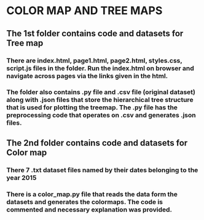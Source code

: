 # COLOR MAP AND TREE MAPS

## The 1st folder contains code and datasets for Tree map

### There are index.html, page1.html, page2.html, styles.css, script.js files in the folder. Run the index.html on browser and navigate across pages via the links given in the html.

### The folder also contains .py file and .csv file (original dataset) along with .json files that store the hierarchical tree structure that is used for plotting the treemap. The .py file has the preprocessing code that operates on .csv and generates .json files.

## The 2nd folder contains code and datasets for Color map

### There 7 .txt dataset files named by their dates belonging to the year 2015

### There is a color_map.py file that reads the data form the datasets and generates the colormaps. The code is commented and necessary explanation was provided.
